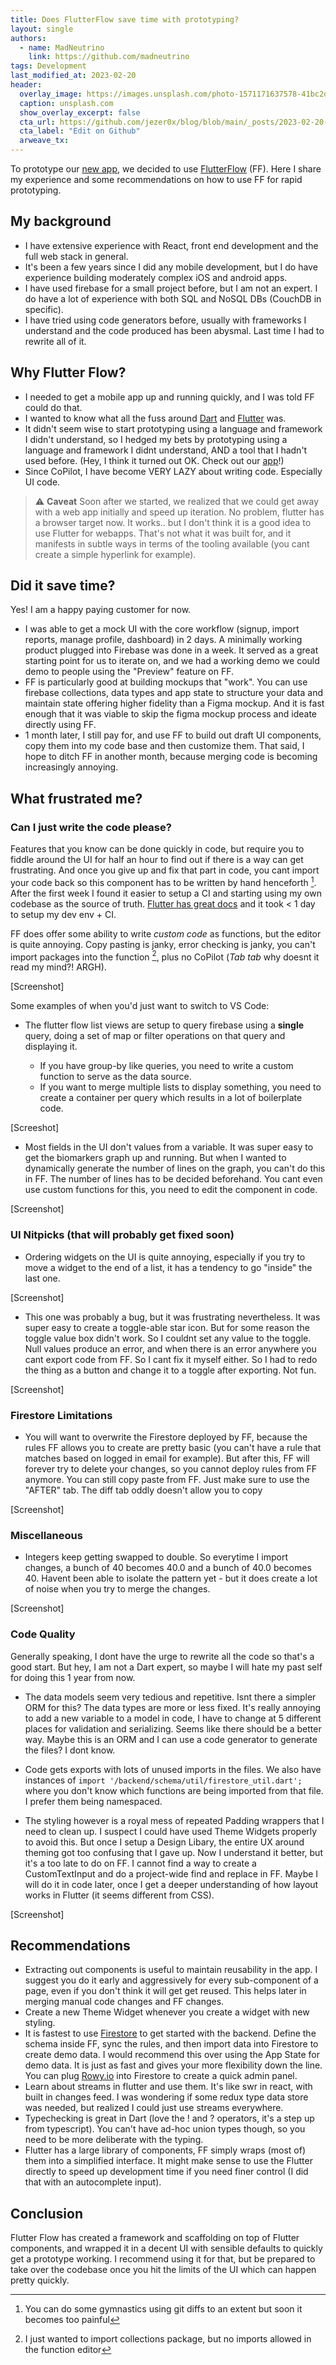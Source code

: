 ```yaml
---
title: Does FlutterFlow save time with prototyping?
layout: single
authors:
  - name: MadNeutrino
    link: https://github.com/madneutrino
tags: Development
last_modified_at: 2023-02-20
header:
  overlay_image: https://images.unsplash.com/photo-1571171637578-41bc2dd41cd2?ixlib=rb-4.0.3&ixid=MnwxMjA3fDB8MHxwaG90by1wYWdlfHx8fGVufDB8fHx8&auto=format&fit=crop&w=1170&q=80
  caption: unsplash.com
  show_overlay_excerpt: false
  cta_url: https://github.com/jezer0x/blog/blob/main/_posts/2023-02-20-bw-dev-learnings.md
  cta_label: "Edit on Github"
  arweave_tx:
---
```


To prototype our [new app](www.sang.bio), we decided to use [FlutterFlow](www.flutterflow.io) (FF). Here I share my experience and some recommendations on how to use FF for rapid prototyping.

## My background

- I have extensive experience with React, front end development and the full web stack in general.
- It's been a few years since I did any mobile development, but I do have experience building moderately complex iOS and android apps.
- I have used firebase for a small project before, but I am not an expert. I do have a lot of experience with both SQL and NoSQL DBs (CouchDB in specific).
- I have tried using code generators before, usually with frameworks I understand and the code produced has been abysmal. Last time I had to rewrite all of it.

## Why Flutter Flow?

- I needed to get a mobile app up and running quickly, and I was told FF could do that.
- I wanted to know what all the fuss around [Dart](https://dart.dev/) and [Flutter](https://flutter.dev) was.
- It didn't seem wise to start prototyping using a language and framework I didn't understand, so I hedged my bets by prototyping using a language and framework I didnt understand, AND a tool that I hadn't used before. (Hey, I think it turned out OK. Check out our [app](www.sang.bio)!)
- Since CoPilot, I have become VERY LAZY about writing code. Especially UI code.

> ⚠ **Caveat**
> Soon after we started, we realized that we could get away with a web app initially and speed up iteration. No problem, flutter has a browser target now. It works.. but I don't think it is a good idea to use Flutter for webapps. That's not what it was built for, and it manifests in subtle ways in terms of the tooling available (you cant create a simple hyperlink for example).

## Did it save time?

Yes! I am a happy paying customer for now.

- I was able to get a mock UI with the core workflow (signup, import reports, manage profile, dashboard) in 2 days. A minimally working product plugged into Firebase was done in a week. It served as a great starting point for us to iterate on, and we had a working demo we could demo to people using the "Preview" feature on FF.
- FF is particularly good at building mockups that "work". You can use firebase collections, data types and app state to structure your data and maintain state offering higher fidelity than a Figma mockup. And it is fast enough that it was viable to skip the figma mockup process and ideate directly using FF.
- 1 month later, I still pay for, and use FF to build out draft UI components, copy them into my code base and then customize them. That said, I hope to ditch FF in another month, because merging code is becoming increasingly annoying.

## What frustrated me?

### Can I just write the code please?

Features that you know can be done quickly in code, but require you to fiddle around the UI for half an hour to find out if there is a way can get frustrating. And once you give up and fix that part in code, you cant import your code back so this component has to be written by hand henceforth [^gitdiff]. After the first week I found it easier to setup a CI and starting using my own codebase as the source of truth. [Flutter has great docs](https://docs.flutter.dev/get-started/install) and it took < 1 day to setup my dev env + CI.

FF does offer some ability to write _custom code_ as functions, but the editor is quite annoying. Copy pasting is janky, error checking is janky, you can't import packages into the function [^noimports], plus no CoPilot (_Tab_ _tab_ why doesnt it read my mind?! ARGH).

[Screenshot]

Some examples of when you'd just want to switch to VS Code:

- The flutter flow list views are setup to query firebase using a **single** query, doing a set of map or filter operations on that query and displaying it.

  - If you have group-by like queries, you need to write a custom function to serve as the data source.
  - If you want to merge multiple lists to display something, you need to create a container per query which results in a lot of boilerplate code.

[Screeshot]

- Most fields in the UI don't values from a variable. It was super easy to get the biomarkers graph up and running. But when I wanted to dynamically generate the number of lines on the graph, you can't do this in FF. The number of lines has to be decided beforehand. You cant even use custom functions for this, you need to edit the component in code.

[Screenshot]

### UI Nitpicks (that will probably get fixed soon)

- Ordering widgets on the UI is quite annoying, especially if you try to move a widget to the end of a list, it has a tendency to go "inside" the last one.

[Screenshot]

- This one was probably a bug, but it was frustrating nevertheless. It was super easy to create a toggle-able star icon. But for some reason the toggle value box didn't work. So I couldnt set any value to the toggle. Null values produce an error, and when there is an error anywhere you cant export code from FF. So I cant fix it myself either. So I had to redo the thing as a button and change it to a toggle after exporting. Not fun.

[Screenshot]

### Firestore Limitations

- You will want to overwrite the Firestore deployed by FF, because the rules FF allows you to create are pretty basic (you can't have a rule that matches based on logged in email for example). But after this, FF will forever try to delete your changes, so you cannot deploy rules from FF anymore. You can still copy paste from FF. Just make sure to use the "AFTER" tab. The diff tab oddly doesn't allow you to copy

[Screenshot]

### Miscellaneous

- Integers keep getting swapped to double. So everytime I import changes, a bunch of 40 becomes 40.0 and a bunch of 40.0 becomes 40. Havent been able to isolate the pattern yet - but it does create a lot of noise when you try to merge the changes.

[Screenshot]

### Code Quality

Generally speaking, I dont have the urge to rewrite all the code so that's a good start. But hey, I am not a Dart expert, so maybe I will hate my past self for doing this 1 year from now.

- The data models seem very tedious and repetitive. Isnt there a simpler ORM for this? The data types are more or less fixed. It's really annoying to add a new variable to a model in code, I have to change at 5 different places for validation and serializing. Seems like there should be a better way. Maybe this is an ORM and I can use a code generator to generate the files? I dont know.

- Code gets exports with lots of unused imports in the files. We also have instances of `import '/backend/schema/util/firestore_util.dart';` where you don't know which functions are being imported from that file. I prefer them being namespaced.

- The styling however is a royal mess of repeated Padding wrappers that I need to clean up. I suspect I could have used Theme Widgets properly to avoid this. But once I setup a Design Libary, the entire UX around theming got too confusing that I gave up. Now I understand it better, but it's a too late to do on FF. I cannot find a way to create a CustomTextInput and do a project-wide find and replace in FF. Maybe I will do it in code later, once I get a deeper understanding of how layout works in Flutter (it seems different from CSS).

[Screenshot]

## Recommendations

- Extracting out components is useful to maintain reusability in the app. I suggest you do it early and aggressively for every sub-component of a page, even if you don't think it will get get reused. This helps later in merging manual code changes and FF changes.
- Create a new Theme Widget whenever you create a widget with new styling.
- It is fastest to use [Firestore](https://www.youtube.com/watch?v=v_hR4K4auoQ&list=PLl-K7zZEsYLluG5MCVEzXAQ7ACZBCuZgZ) to get started with the backend. Define the schema inside FF, sync the rules, and then import data into Firestore to create demo data. I would recommend this over using the App State for demo data. It is just as fast and gives your more flexibility down the line. You can plug [Rowy.io](fowy.io) into Firestore to create a quick admin panel.
- Learn about streams in flutter and use them. It's like swr in react, with built in changes feed. I was wondering if some redux type data store was needed, but realized I could just use streams everywhere.
- Typechecking is great in Dart (love the ! and ? operators, it's a step up from typescript). You can't have ad-hoc union types though, so you need to be more deliberate with the typing.
- Flutter has a large library of components, FF simply wraps (most of) them into a simplified interface. It might make sense to use the Flutter directly to speed up development time if you need finer control (I did that with an autocomplete input).

## Conclusion

Flutter Flow has created a framework and scaffolding on top of Flutter components, and wrapped it in a decent UI with sensible defaults to quickly get a prototype working. I recommend using it for that, but be prepared to take over the codebase once you hit the limits of the UI which can happen pretty quickly.

[^gitdiff]: You can do some gymnastics using git diffs to an extent but soon it becomes too painful
[^noimports]: I just wanted to import collections package, but no imports allowed in the function editor
